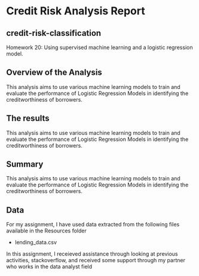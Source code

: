 # Credit Risk Analysis Report
## credit-risk-classification
Homework 20: Using supervised machine learning and a logistic regression model.

## **Overview of the Analysis**
This analysis aims to use various machine learning models to train and evaluate the performance of Logistic Regression Models in identifying the creditworthiness of borrowers.<br/>

## **The results**
This analysis aims to use various machine learning models to train and evaluate the performance of Logistic Regression Models in identifying the creditworthiness of borrowers.<br/>

## **Summary**
This analysis aims to use various machine learning models to train and evaluate the performance of Logistic Regression Models in identifying the creditworthiness of borrowers.<br/>

## **Data**
For my assignment, I have used data extracted from the following files available in the Resources folder <br/>
   * lending_data.csv<br/>



In this assignment, I receieved assistance through looking at previous activities, stackoverflow, and received some support through my partner who works in the data analyst field<br/>


